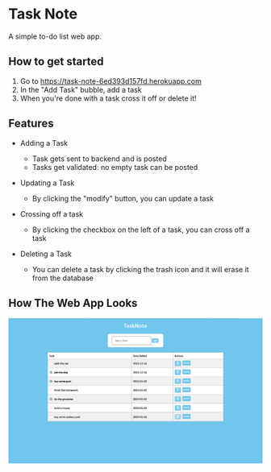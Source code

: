 # Task Note
A simple to-do list web app.

## How to get started
1. Go to https://task-note-6ed393d157fd.herokuapp.com
2. In the "Add Task" bubble, add a task
3. When you're done with a task cross it off or delete it!

## Features
- Adding a Task
  - Task gets sent to backend and is posted
  - Tasks get validated: no empty task can be posted

- Updating a Task
  - By clicking the "modify" button, you can update a task

- Crossing off a task
  - By clicking the checkbox on the left of a task, you can cross off a task

- Deleting a Task
  - You can delete a task by clicking the trash icon and it will erase it from the database

## How The Web App Looks
![](screenshot/homeimage.png)
